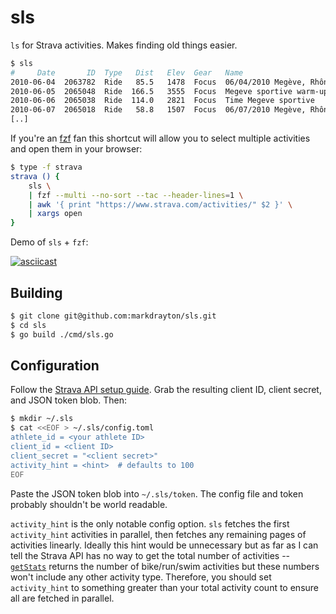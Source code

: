 # sls

`ls` for Strava activities. Makes finding old things easier.

```sh
$ sls
#     Date       ID  Type   Dist   Elev  Gear   Name
2010-06-04  2063782  Ride   85.5   1478  Focus  06/04/2010 Megève, Rhône-Alpes, France
2010-06-05  2065048  Ride  166.5   3555  Focus  Megeve sportive warm-up
2010-06-06  2065038  Ride  114.0   2821  Focus  Time Megeve sportive
2010-06-07  2065018  Ride   58.8   1507  Focus  06/07/2010 Megève, Rhône-Alpes, France
[..]
```

If you're an [fzf](https://github.com/junegunn/fzf) fan this shortcut will allow you to select multiple activities and open them in your browser:

```sh
$ type -f strava
strava () {
    sls \
    | fzf --multi --no-sort --tac --header-lines=1 \
    | awk '{ print "https://www.strava.com/activities/" $2 }' \
    | xargs open
}
```

Demo of `sls` + `fzf`:

[![asciicast](https://asciinema.org/a/mcjHL2Bux1LVhNogpSM2RKhY9.png)](https://asciinema.org/a/mcjHL2Bux1LVhNogpSM2RKhY9)

## Building

```sh
$ git clone git@github.com:markdrayton/sls.git
$ cd sls
$ go build ./cmd/sls.go
```

## Configuration

Follow the [Strava API setup guide](https://developers.strava.com/docs/getting-started/). Grab the resulting client ID, client secret, and JSON token blob. Then:

```sh
$ mkdir ~/.sls
$ cat <<EOF > ~/.sls/config.toml
athlete_id = <your athlete ID>
client_id = <client ID>
client_secret = "<client secret>"
activity_hint = <hint>  # defaults to 100
EOF
```

Paste the JSON token blob into `~/.sls/token`. The config file and token probably shouldn't be world readable.

`activity_hint` is the only notable config option. `sls` fetches the first `activity_hint` activities in parallel, then fetches any remaining pages of activities linearly. Ideally this hint would be unnecessary but as far as I can tell the Strava API has no way to get the total number of activities -- [`getStats`](https://developers.strava.com/docs/reference/#api-Athletes-getStats) returns the number of bike/run/swim activities but these numbers won't include any other activity type. Therefore, you should set `activity_hint` to something greater than your total activity count to ensure all are fetched in parallel.
